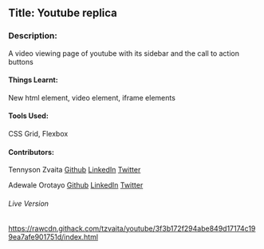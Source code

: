 ## Title: Youtube replica

### Description: 
A video viewing page of youtube with its sidebar and the call to action buttons

#### Things Learnt:
New html element, video element, iframe elements

#### Tools Used:
CSS Grid, Flexbox

#### Contributors: 

Tennyson Zvaita
[Github](https://github.com/tzvaita)
[LinkedIn](https://www.linkedin.com/in/tennyson-takudzwa-zvaita-3b421485/)
[Twitter](https://twitter.com/tennyzvaita
)

 Adewale Orotayo
 [Github](https://github.com/didymus707)
 [LinkedIn](https://www.linkedin.com/in/adewale-thomas-orotayo/)
 [Twitter](https://twitter.com/Didy707)

###### Live Version
https://rawcdn.githack.com/tzvaita/youtube/3f3b172f294abe849d17174c199ea7afe901751d/index.html
